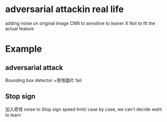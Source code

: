 # adversarial attackin real life
adding noise on original image
CNN to sensitive to leaner X 
Not to fit the actual feature
# Example
## adversarial attack
Bounding box detector
+奇怪圖片 fail 
## Stop sign 
加入奇怪 noise to Stop sign
speed limit/ case by case, we can't decide waht to learn


<!--stackedit_data:
eyJoaXN0b3J5IjpbLTg5ODMzOTc5MF19
-->